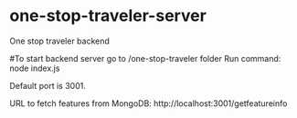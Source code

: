 # one-stop-traveler-server
One stop traveler backend

#To start backend server
go to /one-stop-traveler folder
Run command: node index.js


Default port is 3001.

URL to fetch features from MongoDB: http://localhost:3001/getfeatureinfo
